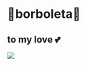 # 🦋borboleta🦋
## to my love 💕
<div>
  <img src="https://user-images.githubusercontent.com/82988362/141829078-b66cb6ad-76f5-4f63-96d5-94b2bbb3ef7a.mp4">
</div>
